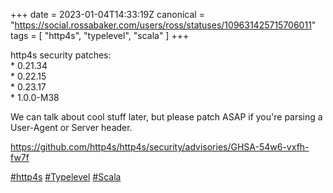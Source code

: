 +++
date = 2023-01-04T14:33:19Z
canonical = "https://social.rossabaker.com/users/ross/statuses/109631425715706011"
tags = [ "http4s", "typelevel", "scala" ]
+++

<p>http4s security patches:<br />* 0.21.34<br />* 0.22.15<br />* 0.23.17<br />* 1.0.0-M38</p><p>We can talk about cool stuff later, but please patch ASAP if you&#39;re parsing a User-Agent or Server header.</p><p><a href="https://github.com/http4s/http4s/security/advisories/GHSA-54w6-vxfh-fw7f" target="_blank" rel="nofollow noopener noreferrer"><span class="invisible">https://</span><span class="ellipsis">github.com/http4s/http4s/secur</span><span class="invisible">ity/advisories/GHSA-54w6-vxfh-fw7f</span></a></p><p><a href="https://social.rossabaker.com/tags/http4s" class="mention hashtag" rel="tag">#<span>http4s</span></a> <a href="https://social.rossabaker.com/tags/Typelevel" class="mention hashtag" rel="tag">#<span>Typelevel</span></a> <a href="https://social.rossabaker.com/tags/Scala" class="mention hashtag" rel="tag">#<span>Scala</span></a></p>

